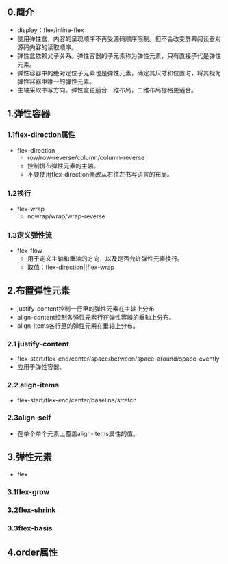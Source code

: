 ## 0.简介
+ display：flex/inline-flex
+ 使用弹性盒，内容的呈现顺序不再受源码顺序限制。但不会改变屏幕阅读器对源码内容的读取顺序。
+ 弹性盒依赖父子关系。弹性容器的子元素称为弹性元素，只有直接子代是弹性元素。
+ 弹性容器中的绝对定位子元素也是弹性元素，确定其尺寸和位置时，将其视为弹性容器中唯一的弹性元素。
+ 主轴采取书写方向。弹性盒更适合一维布局，二维布局栅格更适合。
## 1.弹性容器
### 1.1flex-direction属性
+ flex-direction
  + row/row-reverse/column/column-reverse
  + 控制排布弹性元素的主轴。
  + 不要使用flex-direction修改从右往左书写语言的布局。
### 1.2换行
+ flex-wrap
  + nowrap/wrap/wrap-reverse
### 1.3定义弹性流
+ flex-flow
  + 用于定义主轴和垂轴的方向，以及是否允许弹性元素换行。
  + 取值：flex-direction||flex-wrap 
## 2.布置弹性元素
+ justify-content控制一行里的弹性元素在主轴上分布
+ align-content控制各弹性元素行在弹性容器的垂轴上分布。
+ align-items各行里的弹性元素在垂轴上分布。
### 2.1 justify-content
+ flex-start/flex-end/center/space/between/space-around/space-evently
+ 应用于弹性容器。
### 2.2 align-items
+ flex-start/flex-end/center/baseline/stretch
### 2.3align-self
+ 在单个单个元素上覆盖align-items属性的值。
## 3.弹性元素
+ flex
### 3.1flex-grow
### 3.2flex-shrink
### 3.3flex-basis
## 4.order属性
